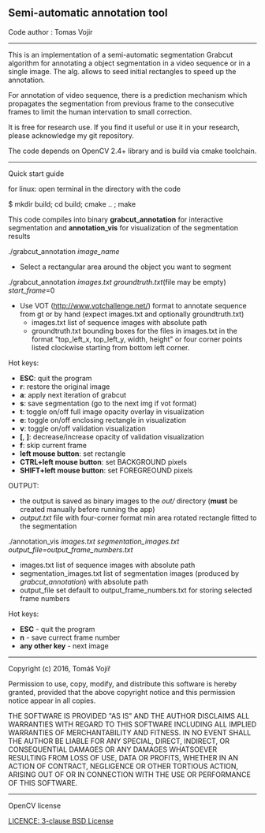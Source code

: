 ## Semi-automatic annotation tool

Code author : Tomas Vojir

________________

This is an implementation of a semi-automatic segmentation Grabcut algorithm for annotating a object segmentation
in a video sequence or in a single image. The alg. allows to seed initial rectangles to speed up the annotation.

For annotation of video sequence, there is a prediction mechanism which propagates the segmentation from 
previous frame to the consecutive frames to limit the human intervation to small correction.

It is free for research use. If you find it useful or use it in your research, please acknowledge my git repository.

The code depends on OpenCV 2.4+ library and is build via cmake toolchain.

_________________
Quick start guide

for linux: open terminal in the directory with the code

$ mkdir build; cd build; cmake .. ; make

This code compiles into binary **grabcut_annotation** for interactive segmentation 
and **annotation_vis** for visualization of the segmentation results

./grabcut_annotation *image_name*
- Select a rectangular area around the object you want to segment

./grabcut_annotation *images.txt* *groundtruth.txt*(file may be empty) *start_frame*=0
- Use VOT (http://www.votchallenge.net/) format  to annotate sequence from gt or by hand (expect images.txt and optionally groundtruth.txt)
    - images.txt list of sequence images with absolute path
    - groundtruth.txt bounding boxes for the files in images.txt in the format "top_left_x, top_left_y, width, height" or 
           four corner points listed clockwise starting from bottom left corner.

Hot keys:
- **ESC**: quit the program
- **r**: restore the original image
- **a**:  apply next iteration of grabcut
- **s**: save segmentation (go to the next img if vot format)
- **t**: toggle on/off full image opacity overlay in visualization
- **e**: toggle on/off enclosing rectangle in visualization
- **v**: toggle on/off validation visualization
- **[**, **]**: decrease/increase opacity of validation visualization
- **f**: skip current frame
- **left mouse button**: set rectangle
- **CTRL+left mouse button**:  set BACKGROUND pixels
- **SHIFT+left mouse button**: set FOREGREOUND pixels

OUTPUT: 
- the output is saved as binary images to the *out/* directory (**must** be created manually before running the app) 
- *output.txt* file with four-corner format min area rotated rectangle fitted to the segmentation



./annotation_vis *images.txt* *segmentation_images.txt* *output_file=output_frame_numbers.txt*
- images.txt list of sequence images with absolute path
- segmentation_images.txt list of segmentation images (produced by *grabcut_annotation*) with absolute path
- output_file set default to output_frame_numbers.txt for storing selected frame numbers

Hot keys: 
- **ESC** - quit the program
- **n** - save currect frame number
- **any other key** - next image


_____________________________________
Copyright (c) 2016, Tomáš Vojíř

Permission to use, copy, modify, and distribute this software is hereby granted, 
provided that the above copyright notice and this permission notice 
appear in all copies.

THE SOFTWARE IS PROVIDED "AS IS" AND THE AUTHOR DISCLAIMS ALL WARRANTIES
WITH REGARD TO THIS SOFTWARE INCLUDING ALL IMPLIED WARRANTIES OF
MERCHANTABILITY AND FITNESS. IN NO EVENT SHALL THE AUTHOR BE LIABLE FOR
ANY SPECIAL, DIRECT, INDIRECT, OR CONSEQUENTIAL DAMAGES OR ANY DAMAGES
WHATSOEVER RESULTING FROM LOSS OF USE, DATA OR PROFITS, WHETHER IN AN
ACTION OF CONTRACT, NEGLIGENCE OR OTHER TORTIOUS ACTION, ARISING OUT OF
OR IN CONNECTION WITH THE USE OR PERFORMANCE OF THIS SOFTWARE.

__________________
OpenCV license

[LICENCE: 3-clause BSD License](LICENSE_OpenCV.txt)

